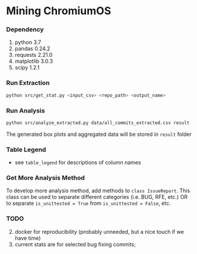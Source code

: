 # Mining ChromiumOS

### Dependency
1. python 3.7
2. pandas 0.24.2
3. requests 2.21.0
4. matplotlib 3.0.3
5. scipy 1.2.1


### Run Extraction
```sh
python src/get_stat.py <input_csv> <repo_path> <output_name>
```

### Run Analysis
```sh
python src/analyze_extracted.py data/all_commits_extracted.csv result
```
The generated box plots and aggregated data will be stored in `result` folder


### Table Legend
* see `table_legend` for descriptions of column names


### Get More Analysis Method
To develop more analysis method, add methods to `class IssueReport`.
This class can be used to separate different categories (i.e. BUG, RFE, etc.)
OR to separate `is_unittested = True` from `is_unittested = False`, etc.


### TODO
2. docker for reproducibility (probably unneeded, but a nice touch if we have time)
3. current stats are for selected bug fixing commits; 
